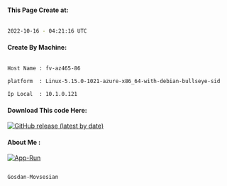 
   
#### This Page Create at:

```bash

2022-10-16 - 04:21:16 UTC

```

#### Create By Machine:

```bash

Host Name : fv-az465-86

platform  : Linux-5.15.0-1021-azure-x86_64-with-debian-bullseye-sid

Ip Local  : 10.1.0.121

```
#### Download This code Here:

[![GitHub release (latest by date)](https://img.shields.io/github/v/release/Gosdan-Movsesian/Gosdan?style=for-the-badge&label=Download)](https://github.com/Gosdan-Movsesian/Gosdan/releases) 

</p> 

#### About Me :

[![App-Run](https://github.com/Gosdan-Movsesian/Gosdan/actions/workflows/App-Run.yml/badge.svg)](https://github.com/Gosdan-Movsesian/Gosdan/actions/workflows/App-Run.yml)

```bash

Gosdan-Movsesian

```

